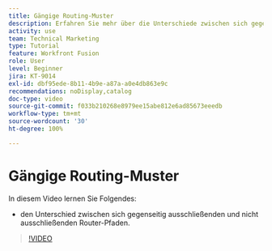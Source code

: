 ```yaml
---
title: Gängige Routing-Muster
description: Erfahren Sie mehr über die Unterschiede zwischen sich gegenseitig ausschließenden und nicht ausschließenden Router-Pfaden in [!DNL Adobe Workfront Fusion].
activity: use
team: Technical Marketing
type: Tutorial
feature: Workfront Fusion
role: User
level: Beginner
jira: KT-9014
exl-id: dbf95ede-8b11-4b9e-a87a-a0e4db863e9c
recommendations: noDisplay,catalog
doc-type: video
source-git-commit: f033b210268e8979ee15abe812e6ad85673eeedb
workflow-type: tm+mt
source-wordcount: '30'
ht-degree: 100%

---
```


# Gängige Routing-Muster

In diesem Video lernen Sie Folgendes:

* den Unterschied zwischen sich gegenseitig ausschließenden und nicht ausschließenden Router-Pfaden.

>[!VIDEO](https://video.tv.adobe.com/v/335273/?quality=12&learn=on)
